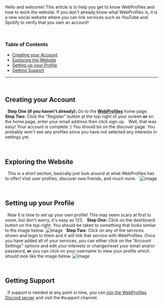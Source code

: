 Hello and welcome! This article is to help you get to know WebProfiles and how to work the website. If you don't already know what WebProfiles is, it is a new social website where you can link services such as YouTube and Spotify to verify that you own an account!

&nbsp;

### Table of Contents  
- [Creating your Account](#creating-your-account)  
- [Exploring the Website](#exploring-the-website)  
- [Setting up your Profile](#setup-profile)  
- [Getting Support](#getting-support)  

---

&nbsp;

<a name="creating-your-account"/></a>
## Creating your Account
&nbsp;
**Step One (if you haven't already):** Go to the **[WebProfiles](https://webprofiles.me)** home page.
&nbsp;
**Step Two:** Click the "Register" button at the top-right of your screen **or** on the home page, enter your email address then click sign up.
&nbsp;
Well, that was easy! Your account is complete :) You should be on the discover page. You probably won't see any profiles since you have not selected any interests in settings yet.

&nbsp;

<a name="creating-your-account"/></a>
## Exploring the Website
&nbsp;
This is a short section, basically just look around at what WebProfiles has to offer! Visit user profiles, discover new friends, and much more.
&nbsp;
![image](https://user-images.githubusercontent.com/45861163/137757597-750b24c6-5f77-40d1-a3a3-d10b2692a7d9.png)

&nbsp;

<a name="setup-profile"/></a>
## Setting up your Profile
&nbsp;
Now it is time to set up your own profile! This may seem scary at first to some, but don't worry, it's easy as 123.
&nbsp;
**Step One:** Click on the dashboard button on the top-right. You should be taken to something that looks similar to the image below:
![image](https://user-images.githubusercontent.com/45861163/137759869-5e7100c4-5047-483d-b4e6-0bc84e488cad.png)
&nbsp;
**Step Two:** Click on any of the services shown and login to them and it will link that service with WebProfiles. Once you have added all of your services, you can either click on the "Account Settings" options and edit your interests or change/reset your email and/or password, **or** you can click on your username to view your profile which should look like the image below.
![image](https://user-images.githubusercontent.com/45861163/137760374-e981e88b-0d1b-433b-96af-79bd55a1b1bb.png)

&nbsp;

<a name="getting-support"/></a>
## Getting Support
&nbsp;
If support is needed at any point in time, you can [join the WebProfiles Discord server](https://discord.gg/j6hwcDp6xN) and visit the #support channel.
